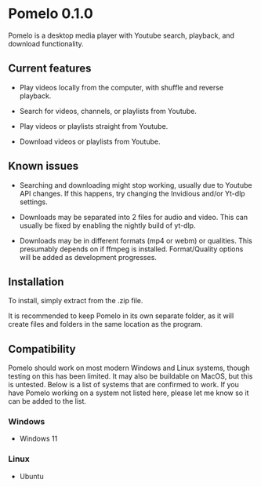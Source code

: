 # Pomelo 0.1.0
 
Pomelo is a desktop media player with Youtube search, playback, and download functionality.

## Current features
- Play videos locally from the computer, with shuffle and reverse playback.

- Search for videos, channels, or playlists from Youtube.

- Play videos or playlists straight from Youtube.

- Download videos or playlists from Youtube.
 
## Known issues
- Searching and downloading might stop working, usually due to Youtube API changes. If this happens, try changing the Invidious and/or Yt-dlp settings.

- Downloads may be separated into 2 files for audio and video. This can usually be fixed by enabling the nightly build of yt-dlp.

- Downloads may be in different formats (mp4 or webm) or qualities. This presumably depends on if ffmpeg is installed. Format/Quality options will be added as development progresses.

## Installation
To install, simply extract from the .zip file.

It is recommended to keep Pomelo in its own separate folder, as it will create files and folders in the same location as the program.

## Compatibility
Pomelo should work on most modern Windows and Linux systems, though testing on this has been limited. It may also be buildable on MacOS, but this is untested. Below is a list of systems that are confirmed to work.
If you have Pomelo working on a system not listed here, please let me know so it can be added to the list.

### Windows
- Windows 11

### Linux
- Ubuntu
